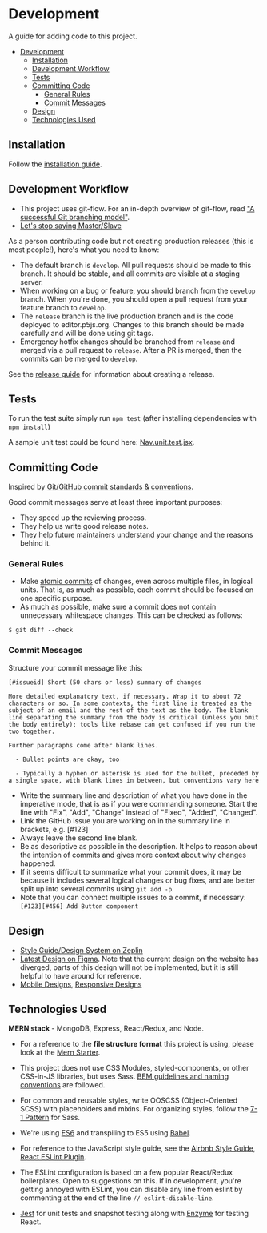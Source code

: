 # Development

A guide for adding code to this project.

- [Development](#development)
  - [Installation](#installation)
  - [Development Workflow](#development-workflow)
  - [Tests](#tests)
  - [Committing Code](#committing-code)
    - [General Rules](#general-rules)
    - [Commit Messages](#commit-messages)
  - [Design](#design)
  - [Technologies Used](#technologies-used)

## Installation

Follow the [installation guide](./installation.md).

## Development Workflow

- This project uses git-flow. For an in-depth overview of git-flow, read ["A successful Git branching model"](https://nvie.com/posts/a-successful-git-branching-model/).
- [Let's stop saying Master/Slave](https://medium.com/@mikebroberts/let-s-stop-saying-master-slave-10f1d1bf34df)

As a person contributing code but not creating production releases (this is most people!), here's what you need to know:

- The default branch is `develop`. All pull requests should be made to this branch. It should be stable, and all commits are visible at a staging server.
- When working on a bug or feature, you should branch from the `develop` branch. When you're done, you should open a pull request from your feature branch to `develop`.
- The `release` branch is the live production branch and is the code deployed to editor.p5js.org. Changes to this branch should be made carefully and will be done using git tags.
- Emergency hotfix changes should be branched from `release` and merged via a pull request to `release`. After a PR is merged, then the commits can be merged to `develop`.

See the [release guide](./release.md) for information about creating a release.

## Tests

To run the test suite simply run `npm test` (after installing dependencies with `npm install`)

A sample unit test could be found here: [Nav.unit.test.jsx](../client/modules/IDE/components/Header/Nav.unit.test.jsx).

## Committing Code

Inspired by [Git/GitHub commit standards & conventions](https://gist.github.com/digitaljhelms/3761873).

Good commit messages serve at least three important purposes:

- They speed up the reviewing process.
- They help us write good release notes.
- They help future maintainers understand your change and the reasons behind it.

### General Rules

- Make [atomic commits](http://en.wikipedia.org/wiki/Atomic_commit) of changes, even across multiple files, in logical units. That is, as much as possible, each commit should be focused on one specific purpose.
- As much as possible, make sure a commit does not contain unnecessary whitespace changes. This can be checked as follows:

```
$ git diff --check
```

### Commit Messages

Structure your commit message like this:

```
[#issueid] Short (50 chars or less) summary of changes

More detailed explanatory text, if necessary. Wrap it to about 72 characters or so. In some contexts, the first line is treated as the subject of an email and the rest of the text as the body. The blank line separating the summary from the body is critical (unless you omit the body entirely); tools like rebase can get confused if you run the two together.

Further paragraphs come after blank lines.

  - Bullet points are okay, too

  - Typically a hyphen or asterisk is used for the bullet, preceded by a single space, with blank lines in between, but conventions vary here
```

- Write the summary line and description of what you have done in the imperative mode, that is as if you were commanding someone. Start the line with "Fix", "Add", "Change" instead of "Fixed", "Added", "Changed".
- Link the GitHub issue you are working on in the summary line in brackets, e.g. [#123]
- Always leave the second line blank.
- Be as descriptive as possible in the description. It helps to reason about the intention of commits and gives more context about why changes happened.
- If it seems difficult to summarize what your commit does, it may be because it includes several logical changes or bug fixes, and are better split up into several commits using `git add -p`.
- Note that you can connect multiple issues to a commit, if necessary: `[#123][#456] Add Button component`

## Design

- [Style Guide/Design System on Zeplin](https://scene.zeplin.io/project/55f746c54a02e1e50e0632c3)
- [Latest Design on Figma](https://www.figma.com/file/5KychMUfHlq97H0uDsen1U/p5-web-editor-2017.p.copy?node-id=0%3A1). Note that the current design on the website has diverged, parts of this design will not be implemented, but it is still helpful to have around for reference.
- [Mobile Designs](https://www.figma.com/file/5KychMUfHlq97H0uDsen1U/p5-web-editor-2017.p.copy?node-id=0%3A2529), [Responsive Designs](https://www.figma.com/file/5KychMUfHlq97H0uDsen1U/p5-web-editor-2017.p.copy?node-id=0%3A3292)

## Technologies Used

**MERN stack** - MongoDB, Express, React/Redux, and Node.

- For a reference to the **file structure format** this project is using, please look at the [Mern Starter](https://github.com/Hashnode/mern-starter).

- This project does not use CSS Modules, styled-components, or other CSS-in-JS libraries, but uses Sass. [BEM guidelines and naming conventions](http://getbem.com/) are followed.

- For common and reusable styles, write OOSCSS (Object-Oriented SCSS) with placeholders and mixins. For organizing styles, follow the [7-1 Pattern](https://sass-guidelin.es/#the-7-1-pattern) for Sass.

- We're using [ES6](http://es6-features.org/) and transpiling to ES5 using [Babel](https://babeljs.io/).

- For reference to the JavaScript style guide, see the [Airbnb Style Guide](https://github.com/airbnb/javascript), [React ESLint Plugin](https://github.com/yannickcr/eslint-plugin-react).

- The ESLint configuration is based on a few popular React/Redux boilerplates. Open to suggestions on this. If in development, you're getting annoyed with ESLint, you can disable any line from eslint by commenting at the end of the line `// eslint-disable-line`.

- [Jest](https://jestjs.io/) for unit tests and snapshot testing along with [Enzyme](https://airbnb.io/enzyme/) for testing React.
